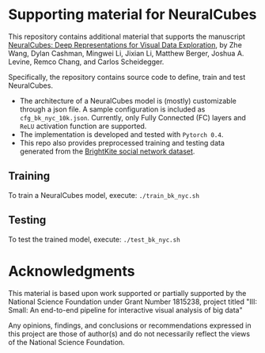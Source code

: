 # Supporting material for NeuralCubes

This repository contains additional material that supports the manuscript [NeuralCubes: Deep Representations for Visual Data Exploration](https://arxiv.org/abs/1808.08983), by Zhe Wang, Dylan Cashman, Mingwei Li, Jixian Li, Matthew Berger, Joshua A. Levine, Remco Chang, and Carlos Scheidegger.

Specifically, the repository contains source code to define, train and test NeuralCubes.
* The architecture of a NeuralCubes model is (mostly) customizable through a json file. A sample configuration is included as `cfg_bk_nyc_10k.json`. Currently, only Fully Connected (FC) layers and `ReLU` activation function are supported.
* The implementation is developed and tested with `Pytorch 0.4`.
* This repo also provides preprocessed training and testing data generated from the [BrightKite social network dataset](https://snap.stanford.edu/data/loc-Brightkite.html).

## Training
To train a NeuralCubes model, execute: `./train_bk_nyc.sh`

## Testing
To test the trained model, execute: `./test_bk_nyc.sh`

# Acknowledgments

This material is based upon work supported or partially supported by the National Science Foundation under Grant Number 1815238, project titled "III: Small: An end-to-end pipeline for interactive visual analysis of big data"

Any opinions, findings, and conclusions or recommendations expressed in this project are those of author(s) and do not necessarily reflect the views of the National Science Foundation.
